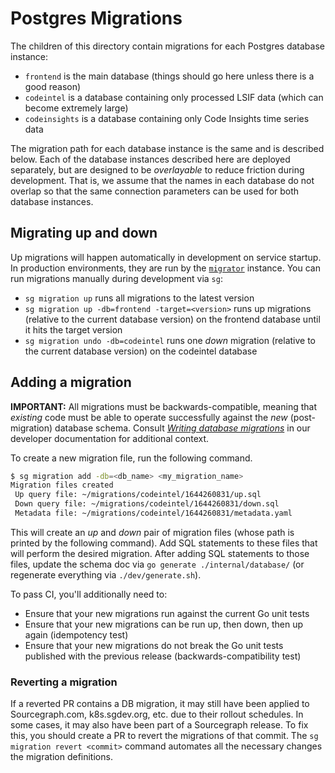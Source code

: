 # Postgres Migrations

The children of this directory contain migrations for each Postgres database instance:

- `frontend` is the main database (things should go here unless there is a good reason)
- `codeintel` is a database containing only processed LSIF data (which can become extremely large)
- `codeinsights` is a database containing only Code Insights time series data

The migration path for each database instance is the same and is described below. Each of the database instances described here are deployed separately, but are designed to be _overlayable_ to reduce friction during development. That is, we assume that the names in each database do not overlap so that the same connection parameters can be used for both database instances.

## Migrating up and down

Up migrations will happen automatically in development on service startup. In production environments, they are run by the [`migrator`](../cmd/migrator) instance. You can run migrations manually during development via `sg`:

- `sg migration up` runs all migrations to the latest version
- `sg migration up -db=frontend -target=<version>` runs up migrations (relative to the current database version) on the frontend database until it hits the target version
- `sg migration undo -db=codeintel` runs one _down_ migration (relative to the current database version) on the codeintel database

## Adding a migration

**IMPORTANT:** All migrations must be backwards-compatible, meaning that _existing_ code must be able to operate successfully against the _new_ (post-migration) database schema. Consult [_Writing database migrations_](https://docs.sourcegraph.com/dev/background-information/sql/migrations) in our developer documentation for additional context.

To create a new migration file, run the following command.

```sh
$ sg migration add -db=<db_name> <my_migration_name>
Migration files created
 Up query file: ~/migrations/codeintel/1644260831/up.sql
 Down query file: ~/migrations/codeintel/1644260831/down.sql
 Metadata file: ~/migrations/codeintel/1644260831/metadata.yaml
```

This will create an _up_ and _down_ pair of migration files (whose path is printed by the following command). Add SQL statements to these files that will perform the desired migration. After adding SQL statements to those files, update the schema doc via `go generate ./internal/database/` (or regenerate everything via `./dev/generate.sh`).

To pass CI, you'll additionally need to:

- Ensure that your new migrations run against the current Go unit tests
- Ensure that your new migrations can be run up, then down, then up again (idempotency test)
- Ensure that your new migrations do not break the Go unit tests published with the previous release (backwards-compatibility test)

### Reverting a migration

If a reverted PR contains a DB migration, it may still have been applied to Sourcegraph.com, k8s.sgdev.org, etc. due to their rollout schedules. In some cases, it may also have been part of a Sourcegraph release. To fix this, you should create a PR to revert the migrations of that commit. The `sg migration revert <commit>` command automates all the necessary changes the migration definitions.
